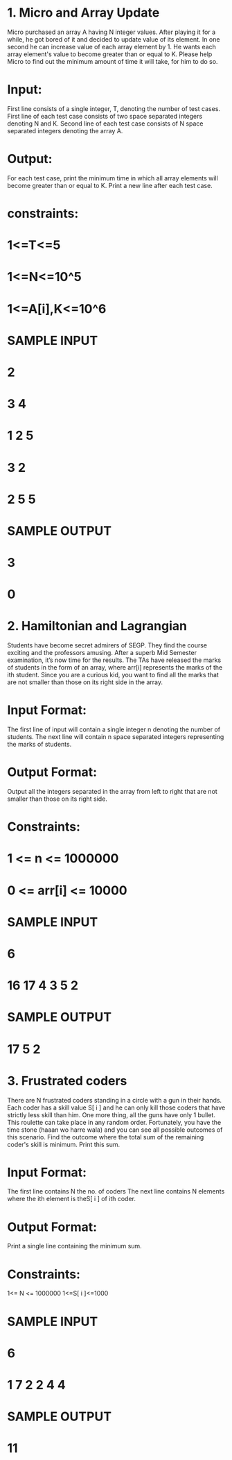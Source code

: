 # 1. Micro and Array Update
Micro purchased an array A having N integer values. After playing it for a while, he got
bored of it and decided to update value of its element. In one second he can increase
value of each array element by 1. He wants each array element's value to become greater
than or equal to K. Please help Micro to find out the minimum amount of time it will take,
for him to do so.

# Input:
First line consists of a single integer, T, denoting the number of test cases.
First line of each test case consists of two space separated integers denoting N and K.
Second line of each test case consists of N space separated integers denoting the array
A.

# Output:
For each test case, print the minimum time in which all array elements will become
greater than or equal to K. Print a new line after each test case.

# constraints:
# 1<=T<=5
# 1<=N<=10^5
# 1<=A[i],K<=10^6

# SAMPLE INPUT
# 2
# 3 4
# 1 2 5
# 3 2
# 2 5 5

# SAMPLE OUTPUT
# 3 
# 0
# 2. Hamiltonian and Lagrangian
Students have become secret admirers of SEGP. They find the course exciting and the
professors amusing. After a superb Mid Semester examination, it’s now time for the
results. The TAs have released the marks of students in the form of an array, where arr[i]
represents the marks of the ith student.
Since you are a curious kid, you want to find all the marks that are not smaller than those
on its right side in the array.

# Input Format:
The first line of input will contain a single integer n denoting the number of students.
The next line will contain n space separated integers representing the marks of students.

# Output Format:
Output all the integers separated in the array from left to right that are not smaller than
those on its right side.

# Constraints:
# 1 <= n <= 1000000
# 0 <= arr[i] <= 10000

# SAMPLE INPUT
# 6
# 16 17 4 3 5 2

# SAMPLE OUTPUT
# 17 5 2

# 3. Frustrated coders
There are N frustrated coders standing in a circle with a gun in their hands. Each coder
has a skill value S[ i ] and he can only kill those coders that have strictly less skill than
him. One more thing, all the guns have only 1 bullet. This roulette can take place in
any random order. Fortunately, you have the time stone (haaan wo harre wala) and
you can see all possible outcomes of this scenario. Find the outcome where the total
sum of the remaining coder's skill is minimum. Print this sum.

# Input Format:
The first line contains N the no. of coders
The next line contains N elements where the ith element is theS[ i ] of ith coder.

# Output Format:
Print a single line containing the minimum sum.

# Constraints:
1<= N <= 1000000
1<=S[ i ]<=1000

# SAMPLE INPUT
# 6
# 1 7 2 2 4 4 

# SAMPLE OUTPUT
# 11
